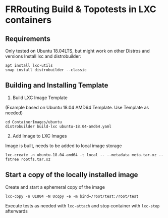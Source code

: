 # FRRouting Build & Topotests in LXC containers

## Requirements

Only tested on Ubuntu 18.04LTS, but might work on other Distros and versions
Install lxc and distrobuilder:

	apt install lxc-utils
	snap install distrobuilder --classic

## Building and Installing Template

1. Build LXC Image Template

(Example based on Ubuntu 18.04 AMD64 Template. Use Template as needed)

	cd ContainerImages/ubuntu
	distrobuilder build-lxc ubuntu-18.04-amd64.yaml

2. Add Image to LXC Images

Image is built, needs to be added to local image storage

	lxc-create -n ubuntu-18.04-amd64 -t local -- --metadata meta.tar.xz --fstree rootfs.tar.xz

## Start a copy of the locally installed image

Create and start a ephemeral copy of the image

	lxc-copy -n U1804 -N Ucopy -e -m bind=/root/test:/root/test

Execute tests as needed with `lxc-attach` and stop container with `lxc-stop` afterwards
